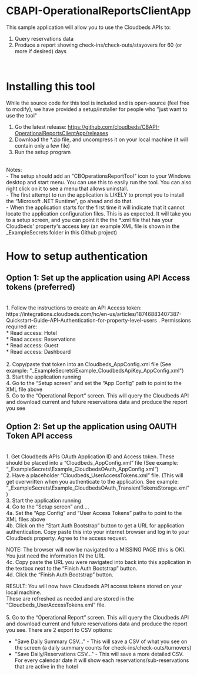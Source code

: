 # CBAPI-OperationalReportsClientApp

This sample application will allow you to use the Cloudbeds APIs to:
<br>
1. Query reservations data
2. Produce a report showing check-ins/check-outs/stayovers for 60 (or more if desired) days
<br>

# Installing this tool
While the source code for this tool is included and is open-source (feel free to modify), we have provided a setup/installer for people who "just want to use the tool"
<br>
1. Go the latest release: https://github.com/cloudbeds/CBAPI-OperationalReportsClientApp/releases
2. Download the *.zip file, and uncompress it on your local machine (it will contain only a few file)
3. Run the setup program
<br>
Notes:
<br>
- The setup should add an "CBOperationsReportTool" icon to your Windows desktop and start menu. You can use this to easily run the tool. You can also right click on it to see a menu that allows uninstall.
<br>
- The first attempt to run the application is LIKELY to prompt you to install the “Microsoft .NET Runtime”, go ahead and do that.
<br>
- When the application starts for the first time it will indicate that it cannot locate the application configuration files.  This is as expected.  It will take you to a setup screen, and you can point it the the *.xml file that has your Cloudbeds' property's access key (an example XML file is shown in the _ExampleSecrets folder in this Github project)


# How to setup authentication

## Option 1: Set up the application using API Access tokens (preferred)
<br>
1. Follow the instructions to create an API Access token: https://integrations.cloudbeds.com/hc/en-us/articles/18746883407387-Quickstart-Guide-API-Authentication-for-property-level-users . Permissions required are:
<br>* Read access: Hotel
<br>* Read access: Reservations
<br>* Read access: Guest
<br>* Read access: Dashboard
<br><br>
2. Copy/paste that token into an Cloudbeds_AppConfig.xml file  
(See example: "_ExampleSecrets\Example_CloudbedsApiKey_AppConfig.xml")
<br>
3. Start the application running
<br>
4. Go to the “Setup screen” and set the “App Config” path to point to the XML file above
<br>
5. Go to the “Operational Report” screen.  This will query the Cloudbeds API and download current and future reservations data and produce the report you see

## Option 2: Set up the application using OAUTH Token API access
<br>
1.	Get Cloudbeds APIs OAuth Application ID and Access token.   These should be placed into a “Cloudbeds_AppConfig.xml” file (See example: “_ExampleSecrets\Example_CloudbedsOAuth_AppConfig.xml”)
<br>
2.	Have a placeholder “Cloudbeds_UserAccessTokens.xml” file.  (This will get overwritten when you authenticate to the application.  See example: “_ExampleSecrets\Example_CloudbedsOAuth_TransientTokensStorage.xml” )
<br>
3.	Start the application running
<br>
4.	Go to the “Setup screen” and….
<br>
4a. Set the “App Config” and “User Access Tokens” paths to point to the XML files above
<br>
4b. Click on the “Start Auth Bootstrap” button to get a URL for application authentication.  Copy paste this into your internet browser and log in to your Cloudbeds property.  Agree to the access request.
<br>

NOTE: The browser will now be navigated to a MISSING PAGE (this is OK).  You just need the information IN the URL
<br>
4c. Copy paste the URL you were navigated into back into this application in the textbox next to the “Finish Auth Bootstrap” button.
<br>
4d. Click the “Finish Auth Bootstrap” button.
<br>

RESULT: You will now have Cloudbeds API access tokens stored on your local machine.  
These are refreshed as needed and are stored in the “Cloudbeds_UserAccessTokens.xml” file.  
<br>
5. Go to the “Operational Report” screen.  This will query the Cloudbeds API and download current and future reservations data and produce the report you see. There are 2 export to CSV options:
* "Save Daily Summary CSV..." - This will  save a CSV of what you see on the screen (a daily summary counts for check-ins/check-outs/turnovers)
* "Save Daily/Reservations CSV..." - This will save a more detailed CSV. For every calendar date it will show each reservations/sub-reservations that are active in the hotel 
